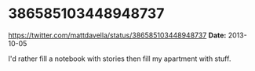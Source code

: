 # 386585103448948737
https://twitter.com/mattdavella/status/386585103448948737
**Date:** 2013-10-05

I'd rather fill a notebook with stories then fill my apartment with stuff.
